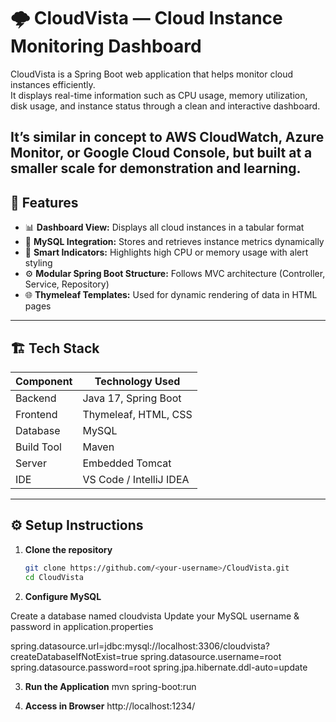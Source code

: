 # 🌩️ CloudVista — Cloud Instance Monitoring Dashboard

CloudVista is a Spring Boot web application that helps monitor cloud instances efficiently.  
It displays real-time information such as CPU usage, memory utilization, disk usage, and instance status through a clean and interactive dashboard.

It’s similar in concept to AWS CloudWatch, Azure Monitor, or Google Cloud Console, but built at a smaller scale for demonstration and learning.
---

## 🚀 Features

- 📊 **Dashboard View:** Displays all cloud instances in a tabular format  
- 💾 **MySQL Integration:** Stores and retrieves instance metrics dynamically  
- 🧠 **Smart Indicators:** Highlights high CPU or memory usage with alert styling  
- ⚙️ **Modular Spring Boot Structure:** Follows MVC architecture (Controller, Service, Repository)  
- 🌐 **Thymeleaf Templates:** Used for dynamic rendering of data in HTML pages  

---

## 🏗️ Tech Stack

| Component | Technology Used |
|------------|-----------------|
| Backend | Java 17, Spring Boot |
| Frontend | Thymeleaf, HTML, CSS |
| Database | MySQL |
| Build Tool | Maven |
| Server | Embedded Tomcat |
| IDE | VS Code / IntelliJ IDEA |

---

## ⚙️ Setup Instructions

1. **Clone the repository**
   ```bash
   git clone https://github.com/<your-username>/CloudVista.git
   cd CloudVista
2. **Configure MySQL**

Create a database named cloudvista
Update your MySQL username & password in application.properties

spring.datasource.url=jdbc:mysql://localhost:3306/cloudvista?createDatabaseIfNotExist=true
spring.datasource.username=root
spring.datasource.password=root
spring.jpa.hibernate.ddl-auto=update

3. **Run the Application**
mvn spring-boot:run


4. **Access in Browser**
http://localhost:1234/
   
